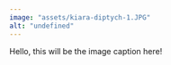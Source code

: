 ```yaml
---
image: "assets/kiara-diptych-1.JPG"
alt: "undefined"
---
```

Hello, this will be the image caption here!